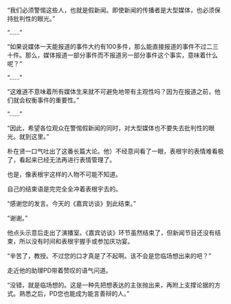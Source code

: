 “我们必须警惕这些人，也就是假新闻。即使新闻的传播者是大型媒体，也必须保持批判性的眼光。”

“……”

“如果说媒体一天能报道的事件大约有100多件，那么能直接报道的事件不过二三十件。那么，媒体报道一部分事件而不报道另一部分事件这个事实，意味着什么呢？“

“……”

“这难道不意味着所有媒体生来就不可避免地带有主观性吗？因为在报道之前，他们就会权衡事件的重要性。”

“……”

“因此，希望各位观众在警惕假新闻的同时，对大型媒体也不要失去批判性的眼光。就到这里。”

朴在贤一口气吐出了这番长篇大论。他）不经意间看了一眼，表根宇的表情难看极了，看起来已经无法再进行表情管理了。

也是，像表根宇这样的人物不可能不知道。

自己的结束语是完完全全冲着表根宇去的。

“感谢您的发言。今天的《嘉宾访谈》到此结束。”

“谢谢。”

他点头示意后走出了演播室。《嘉宾访谈》环节虽然结束了，但新闻节目还没有结束，所以没有时间和表根宇握手或参加庆功宴。

“辛苦了，教授。不过您的口才真是了不起啊。该不会是您临场想出来的吧？”

走近他的助理PD带着赞叹的语气问道。

“没错，就是临场想的。这是一种先把想表达的主张抛出来，再附上支撑论据的方式。熟悉之后，PD您也能成为能言善辩的人。”